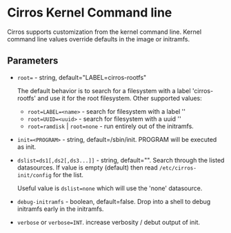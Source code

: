 # Cirros Kernel Command line

Cirros supports customization from the kernel command line.
Kernel command line values override defaults in the image or initramfs.

## Parameters

 * `root=` - string, default="LABEL=cirros-rootfs"

    The default behavior is to search for a filesystem with a label 'cirros-rootfs' and use it for the root filesystem. Other supported values:

     * `root=LABEL=<name>` - search for filesystem with a label '<name>'
     * `root=UUID=<uuid>` - search for filesystem with a uuid '<uuid>'
     * `root=ramdisk` | `root=none` - run entirely out of the initramfs.

 * `init=<PROGRAM>` - string, default=/sbin/init. PROGRAM will be executed as init.

 * `dslist=ds1[,ds2[,ds3...]]` - string, default="".  Search through the listed datasources.  If value is empty (default) then read `/etc/cirros-init/config` for the list.

   Useful value is `dslist=none` which will use the 'none' datasource.

 * `debug-initramfs` - boolean, default=false.  Drop into a shell to debug initramfs early in the initramfs.
 * `verbose` or `verbose=INT`.  increase verbosity / debut output of init.
